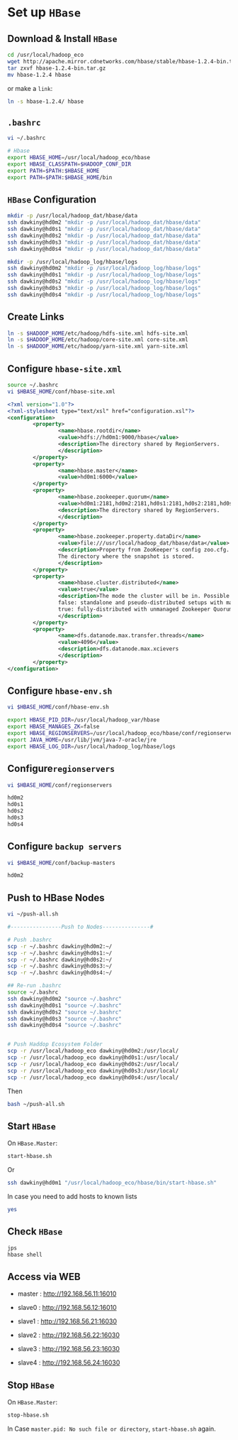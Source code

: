 # Set up ```HBase```

## Download & Install ```HBase```

```sh
cd /usr/local/hadoop_eco
wget http://apache.mirror.cdnetworks.com/hbase/stable/hbase-1.2.4-bin.tar.gz
tar zxvf hbase-1.2.4-bin.tar.gz
mv hbase-1.2.4 hbase
```
or make a ```link```:
```sh
ln -s hbase-1.2.4/ hbase
```

## ```.bashrc```
```sh
vi ~/.bashrc
```
```sh
# Hbase
export HBASE_HOME=/usr/local/hadoop_eco/hbase
export HBASE_CLASSPATH=$HADOOP_CONF_DIR
export PATH=$PATH:$HBASE_HOME
export PATH=$PATH:$HBASE_HOME/bin
```

## ```HBase``` Configuration

```sh
mkdir -p /usr/local/hadoop_dat/hbase/data
ssh dawkiny@hd0m2 "mkdir -p /usr/local/hadoop_dat/hbase/data"
ssh dawkiny@hd0s1 "mkdir -p /usr/local/hadoop_dat/hbase/data"
ssh dawkiny@hd0s2 "mkdir -p /usr/local/hadoop_dat/hbase/data"
ssh dawkiny@hd0s3 "mkdir -p /usr/local/hadoop_dat/hbase/data"
ssh dawkiny@hd0s4 "mkdir -p /usr/local/hadoop_dat/hbase/data"
```

```sh
mkdir -p /usr/local/hadoop_log/hbase/logs
ssh dawkiny@hd0m2 "mkdir -p /usr/local/hadoop_log/hbase/logs"
ssh dawkiny@hd0s1 "mkdir -p /usr/local/hadoop_log/hbase/logs"
ssh dawkiny@hd0s2 "mkdir -p /usr/local/hadoop_log/hbase/logs"
ssh dawkiny@hd0s3 "mkdir -p /usr/local/hadoop_log/hbase/logs"
ssh dawkiny@hd0s4 "mkdir -p /usr/local/hadoop_log/hbase/logs"
```


## Create Links

```sh
ln -s $HADOOP_HOME/etc/hadoop/hdfs-site.xml hdfs-site.xml
ln -s $HADOOP_HOME/etc/hadoop/core-site.xml core-site.xml
ln -s $HADOOP_HOME/etc/hadoop/yarn-site.xml yarn-site.xml
```
## Configure ```hbase-site.xml```

```sh
source ~/.bashrc
vi $HBASE_HOME/conf/hbase-site.xml 
```

```xml
<?xml version="1.0"?>
<?xml-stylesheet type="text/xsl" href="configuration.xsl"?>
<configuration>
        <property>
                <name>hbase.rootdir</name>
                <value>hdfs://hd0m1:9000/hbase</value>
                <description>The directory shared by RegionServers.
                </description>
        </property>
        <property>
                <name>hbase.master</name>
                <value>hd0m1:6000</value>
        </property>
        <property>
                <name>hbase.zookeeper.quorum</name>
                <value>hd0m1:2181,hd0m2:2181,hd0s1:2181,hd0s2:2181,hd0s3:2181,hd0s4:2181</value>
                <description>The directory shared by RegionServers.
                </description>
        </property>
        <property>
                <name>hbase.zookeeper.property.dataDir</name>
                <value>file:///usr/local/hadoop_dat/hbase/data</value>
                <description>Property from ZooKeeper's config zoo.cfg.
                The directory where the snapshot is stored.
                </description>
        </property>
        <property>
                <name>hbase.cluster.distributed</name>
                <value>true</value>
                <description>The mode the cluster will be in. Possible values are
                false: standalone and pseudo-distributed setups with managed Zookeeper
                true: fully-distributed with unmanaged Zookeeper Quorum (see hbase-env.sh)
                </description>
        </property>
        <property>
                <name>dfs.datanode.max.transfer.threads</name>
                <value>4096</value>
                <description>dfs.datanode.max.xcievers
                </description>
        </property>
</configuration>
```

## Configure ```hbase-env.sh```

```sh
vi $HBASE_HOME/conf/hbase-env.sh 
```



```sh
export HBASE_PID_DIR=/usr/local/hadoop_var/hbase
export HBASE_MANAGES_ZK=false                     
export HBASE_REGIONSERVERS=/usr/local/hadoop_eco/hbase/conf/regionservers
export JAVA_HOME=/usr/lib/jvm/java-7-oracle/jre
export HBASE_LOG_DIR=/usr/local/hadoop_log/hbase/logs
```

## Configure```regionservers```

```sh
vi $HBASE_HOME/conf/regionservers
```
```sh
hd0m2
hd0s1
hd0s2
hd0s3
hd0s4
```

## Configure ```backup servers```
```sh
vi $HBASE_HOME/conf/backup-masters
```
```sh
hd0m2
```

## Push to HBase Nodes
```sh
vi ~/push-all.sh
```

```sh
#----------------Push to Nodes---------------#

# Push .bashrc
scp -r ~/.bashrc dawkiny@hd0m2:~/
scp -r ~/.bashrc dawkiny@hd0s1:~/
scp -r ~/.bashrc dawkiny@hd0s2:~/
scp -r ~/.bashrc dawkiny@hd0s3:~/
scp -r ~/.bashrc dawkiny@hd0s4:~/

## Re-run .bashrc
source ~/.bashrc
ssh dawkiny@hd0m2 "source ~/.bashrc"
ssh dawkiny@hd0s1 "source ~/.bashrc"
ssh dawkiny@hd0s2 "source ~/.bashrc"
ssh dawkiny@hd0s3 "source ~/.bashrc"
ssh dawkiny@hd0s4 "source ~/.bashrc"


# Push Haddop Ecosystem Folder
scp -r /usr/local/hadoop_eco dawkiny@hd0m2:/usr/local/
scp -r /usr/local/hadoop_eco dawkiny@hd0s1:/usr/local/
scp -r /usr/local/hadoop_eco dawkiny@hd0s2:/usr/local/
scp -r /usr/local/hadoop_eco dawkiny@hd0s3:/usr/local/
scp -r /usr/local/hadoop_eco dawkiny@hd0s4:/usr/local/

```

Then
```sh
bash ~/push-all.sh
```



## Start ```HBase```

On ```HBase.Master```:
```sh
start-hbase.sh
```
Or
```sh
ssh dawkiny@hd0m1 "/usr/local/hadoop_eco/hbase/bin/start-hbase.sh"
```
In case you need to add hosts to known lists
```sh
yes
```

## Check ```HBase```
```sh
jps
hbase shell
```

## Access via WEB

* master : http://192.168.56.11:16010

* slave0 : http://192.168.56.12:16010
* slave1 : http://192.168.56.21:16030  
* slave2 : http://192.168.56.22:16030  
* slave3 : http://192.168.56.23:16030  
* slave4 : http://192.168.56.24:16030  


## Stop ```HBase```

On ```HBase.Master```:
```sh
stop-hbase.sh
```

In Case ```master.pid: No such file or directory```, ```start-hbase.sh``` again.
